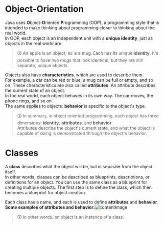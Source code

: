 # Object-Orientation
Java uses **O**bject-**O**riented **P**rogramming (OOP), a programming style that is intended to make thinking about programming closer to thinking about the real world.  
In OOP, each object is an independent unit with a **unique identity**, just as objects in the real world are.

>🛈 An apple is an object; so is a mug. Each has its unique **identity**. It's possible to have two mugs that look identical, but they are still separate, unique objects.

Objects also have **characteristics**, which are used to describe them.  
For example, a car can be red or blue, a mug can be full or empty, and so on. These characteristics are also called **attributes**. An attribute describes the current state of an object.  
In the real world, each object behaves in its own way. The car moves, the phone rings, and so on.  
The same applies to objects: **behavior** is specific to the object's type.

>🛈 In summary, in object oriented programming, each object has three dimensions: **identity**, **attributes**, and **behavior**.  
Attributes describe the object's current state, and what the object is capable of doing is demonstrated through the object's behavior.

# Classes
A **class** describes what the object will be, but is separate from the object itself.  
In other words, classes can be described as blueprints, descriptions, or definitions for an object. You can use the same class as a blueprint for creating multiple objects. The first step is to define the class, which then becomes a blueprint for object creation.  
  
Each class has a name, and each is used to define **attributes** and **behavior**.  
**Some examples of attributes and behavior:**![contentImage](https://api.sololearn.com/DownloadFile?id=2429)

>🛈 In other words, an object is an instance of a class.